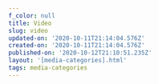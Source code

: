 ```yaml
---
f_color: null
title: Video
slug: video
updated-on: '2020-10-11T21:14:04.576Z'
created-on: '2020-10-11T21:14:04.576Z'
published-on: '2020-10-12T21:10:51.235Z'
layout: '[media-categories].html'
tags: media-categories
---
```



